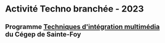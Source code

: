 # Activité Techno branchée - 2023
## Programme [Techniques d'intégration multimédia](https://timcsf.ca)  du Cégep de Sainte-Foy


